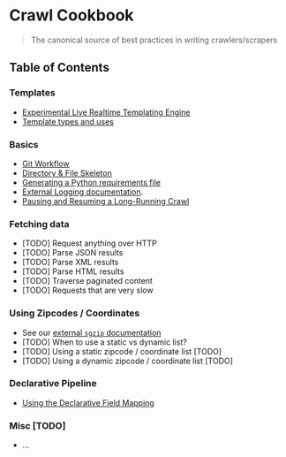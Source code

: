 # Crawl Cookbook

> The canonical source of best practices in writing crawlers/scrapers

## Table of Contents

### Templates

- [Experimental Live Realtime Templating Engine](./cookbook/crawly_web.md)
- [Template types and uses](./cookbook/templates.md)

### Basics

- [Git Workflow](./cookbook/git_workflow.md)
- [Directory & File Skeleton](./cookbook/dir_skeleton.md)
- [Generating a Python requirements file](./cookbook/reqfile.md)
- [External Logging documentation](https://docs.google.com/document/d/1I-1Atok4pd1RKW_ZfRzv7rMnuYTV0R_yo8QMnCSdwdE/view).
- [Pausing and Resuming a Long-Running Crawl](./cookbook/pause_resume.md)

### Fetching data

- [TODO] Request anything over HTTP
- [TODO] Parse JSON results
- [TODO] Parse XML results
- [TODO] Parse HTML results
- [TODO] Traverse paginated content
- [TODO] Requests that are very slow

### Using Zipcodes / Coordinates

- See our [external `sgzip` documentation](https://docs.google.com/document/d/1vop1cL_t38IYbCiwt2eYl8s3yujbpVwfniLiSqhsR8w/view)
- [TODO] When to use a static vs dynamic list?
- [TODO] Using a static zipcode / coordinate list [TODO]
- [TODO] Using a dynamic zipcode / coordinate list [TODO]

### Declarative Pipeline

- [Using the Declarative Field Mapping](./cookbook/declarative_pipeline.md)

### Misc [TODO]

- ...

